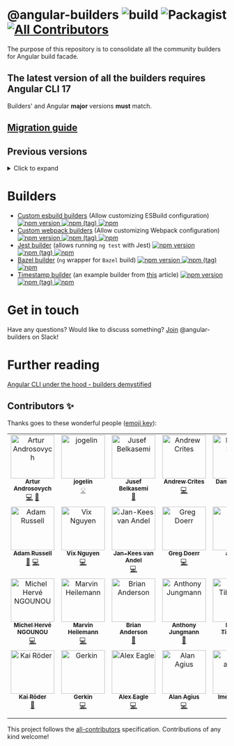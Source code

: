 # @angular-builders ![build](https://github.com/just-jeb/angular-builders/workflows/ci/badge.svg) ![Packagist](https://img.shields.io/packagist/l/doctrine/orm.svg) [![All Contributors](https://img.shields.io/badge/all_contributors-8-orange.svg?style=flat-square)](#contributors)

The purpose of this repository is to consolidate all the community builders for Angular build facade.

## The latest version of all the builders requires Angular CLI 17

Builders' and Angular **major** versions **must** match.

## [Migration guide](./MIGRATION.MD)

## Previous versions

<details>
  <summary>Click to expand</summary>

- [Version 16](https://github.com/just-jeb/angular-builders/tree/16.x.x)
- [Version 15](https://github.com/just-jeb/angular-builders/tree/15.x.x)
- [Version 14](https://github.com/just-jeb/angular-builders/tree/14.x.x)
- [Version 13](https://github.com/just-jeb/angular-builders/tree/13.x.x)
- [Version 12](https://github.com/just-jeb/angular-builders/tree/12.x.x)
- [Version 11](https://github.com/just-jeb/angular-builders/tree/11.x.x)
- [Version 10](https://github.com/just-jeb/angular-builders/tree/10.x.x)
- [Version 9](https://github.com/just-jeb/angular-builders/tree/9.x.x)
- [Version 8](https://github.com/just-jeb/angular-builders/tree/8.x.x)
- [Version 7](https://github.com/just-jeb/angular-builders/tree/7.x.x)

</details>

# Builders

- [Custom esbuild builders](./packages/custom-esbuild) (Allow customizing ESBuild configuration) [![npm version](https://img.shields.io/npm/v/@angular-builders/custom-esbuild.svg) ![npm (tag)](https://img.shields.io/npm/v/@angular-builders/custom-esbuild/next.svg) ![npm](https://img.shields.io/npm/dm/@angular-builders/custom-esbuild.svg)](https://www.npmjs.com/package/@angular-builders/custom-esbuild)
- [Custom webpack builders](./packages/custom-webpack) (Allow customizing Webpack configuration) [![npm version](https://img.shields.io/npm/v/@angular-builders/custom-webpack.svg) ![npm (tag)](https://img.shields.io/npm/v/@angular-builders/custom-webpack/next.svg) ![npm](https://img.shields.io/npm/dm/@angular-builders/custom-webpack.svg)](https://www.npmjs.com/package/@angular-builders/custom-webpack)
- [Jest builder](./packages/jest) (allows running `ng test` with Jest) [![npm version](https://img.shields.io/npm/v/@angular-builders/jest.svg) ![npm (tag)](https://img.shields.io/npm/v/@angular-builders/jest/next.svg) ![npm](https://img.shields.io/npm/dm/@angular-builders/jest.svg)](https://www.npmjs.com/package/@angular-builders/jest)
- [Bazel builder](./packages/bazel) (`ng` wrapper for `Bazel` build) [![npm version](https://img.shields.io/npm/v/@angular-builders/bazel.svg) ![npm (tag)](https://img.shields.io/npm/v/@angular-builders/bazel/next.svg) ![npm](https://img.shields.io/npm/dm/@angular-builders/bazel.svg)](https://www.npmjs.com/package/@angular-builders/bazek)
- [Timestamp builder](./packages/timestamp) (an example builder from [this](https://medium.com/@justjeb/angular-cli-6-under-the-hood-builders-demystified-f0690ebcf01) article) [![npm version](https://img.shields.io/npm/v/@angular-builders/timestamp.svg) ![npm (tag)](https://img.shields.io/npm/v/@angular-builders/timestamp/next.svg) ![npm](https://img.shields.io/npm/dm/@angular-builders/timestamp.svg)](https://www.npmjs.com/package/@angular-builders/timestamp)

# Get in touch

Have any questions? Would like to discuss something?
[Join](https://join.slack.com/t/angular-builders/shared_invite/enQtODM2MjU5MTYyMDk2LTcxODQ3NTExNDZkM2U0NWQ2NmVmZTAwZWNmOThhYjg4ZDlmMGFlNDZmYWQxYzU5ODIzYjdmZGFmNmUxNDBlY2E) @angular-builders on Slack!

# Further reading

[Angular CLI under the hood - builders demystified](https://www.justjeb.com/post/angular-cli-under-the-hood-builders-demystified)

## Contributors ✨

Thanks goes to these wonderful people ([emoji key](https://allcontributors.org/docs/en/emoji-key)):

<!-- ALL-CONTRIBUTORS-LIST:START - Do not remove or modify this section -->
<!-- prettier-ignore-start -->
<!-- markdownlint-disable -->
<table>
  <tbody>
    <tr>
      <td align="center" valign="top" width="14.28%"><a href="https://medium.com/@overthesanity"><img src="https://avatars1.githubusercontent.com/u/7337691?v=4?s=100" width="100px;" alt="Artur Androsovych"/><br /><sub><b>Artur Androsovych</b></sub></a><br /><a href="https://github.com/just-jeb/angular-builders/commits?author=arturovt" title="Code">💻</a> <a href="#question-arturovt" title="Answering Questions">💬</a></td>
      <td align="center" valign="top" width="14.28%"><a href="https://github.com/jogelin"><img src="https://avatars2.githubusercontent.com/u/954509?v=4?s=100" width="100px;" alt="jogelin"/><br /><sub><b>jogelin</b></sub></a><br /><a href="#example-jogelin" title="Examples">💡</a></td>
      <td align="center" valign="top" width="14.28%"><a href="https://github.com/jusefb"><img src="https://avatars2.githubusercontent.com/u/3741868?v=4?s=100" width="100px;" alt="Jusef Belkasemi"/><br /><sub><b>Jusef Belkasemi</b></sub></a><br /><a href="https://github.com/just-jeb/angular-builders/commits?author=jusefb" title="Documentation">📖</a></td>
      <td align="center" valign="top" width="14.28%"><a href="https://medium.com/@ExplosionPills/"><img src="https://avatars0.githubusercontent.com/u/1308273?v=4?s=100" width="100px;" alt="Andrew Crites"/><br /><sub><b>Andrew Crites</b></sub></a><br /><a href="https://github.com/just-jeb/angular-builders/commits?author=ajcrites" title="Code">💻</a></td>
      <td align="center" valign="top" width="14.28%"><a href="https://www.strangeplanet.fr"><img src="https://avatars3.githubusercontent.com/u/41597?v=4?s=100" width="100px;" alt="Damien Sorel"/><br /><sub><b>Damien Sorel</b></sub></a><br /><a href="https://github.com/just-jeb/angular-builders/commits?author=mistic100" title="Code">💻</a></td>
      <td align="center" valign="top" width="14.28%"><a href="https://wesleygrimes.com"><img src="https://avatars0.githubusercontent.com/u/324308?v=4?s=100" width="100px;" alt="Wes Grimes"/><br /><sub><b>Wes Grimes</b></sub></a><br /><a href="https://github.com/just-jeb/angular-builders/commits?author=wesleygrimes" title="Code">💻</a></td>
      <td align="center" valign="top" width="14.28%"><a href="https://github.com/michaeljota"><img src="https://avatars0.githubusercontent.com/u/10507776?v=4?s=100" width="100px;" alt="Michael De Abreu"/><br /><sub><b>Michael De Abreu</b></sub></a><br /><a href="https://github.com/just-jeb/angular-builders/commits?author=michaeljota" title="Code">💻</a></td>
    </tr>
    <tr>
      <td align="center" valign="top" width="14.28%"><a href="https://github.com/a1russell"><img src="https://avatars0.githubusercontent.com/u/241628?v=4?s=100" width="100px;" alt="Adam Russell"/><br /><sub><b>Adam Russell</b></sub></a><br /><a href="https://github.com/just-jeb/angular-builders/issues?q=author%3Aa1russell" title="Bug reports">🐛</a> <a href="https://github.com/just-jeb/angular-builders/commits?author=a1russell" title="Code">💻</a></td>
      <td align="center" valign="top" width="14.28%"><a href="https://www.facebook.com/onfocus.vi"><img src="https://avatars0.githubusercontent.com/u/19356181?v=4?s=100" width="100px;" alt="Vix Nguyen"/><br /><sub><b>Vix Nguyen</b></sub></a><br /><a href="https://github.com/just-jeb/angular-builders/commits?author=vixnguyen" title="Code">💻</a></td>
      <td align="center" valign="top" width="14.28%"><a href="https://github.com/jankeesvanandel"><img src="https://avatars1.githubusercontent.com/u/272120?v=4?s=100" width="100px;" alt="Jan-Kees van Andel"/><br /><sub><b>Jan-Kees van Andel</b></sub></a><br /><a href="https://github.com/just-jeb/angular-builders/commits?author=jankeesvanandel" title="Code">💻</a></td>
      <td align="center" valign="top" width="14.28%"><a href="https://github.com/gdoerr"><img src="https://avatars2.githubusercontent.com/u/6474127?v=4?s=100" width="100px;" alt="Greg Doerr"/><br /><sub><b>Greg Doerr</b></sub></a><br /><a href="https://github.com/just-jeb/angular-builders/commits?author=gdoerr" title="Code">💻</a></td>
      <td align="center" valign="top" width="14.28%"><a href="https://github.com/arluko"><img src="https://avatars0.githubusercontent.com/u/70697565?v=4?s=100" width="100px;" alt="arluko"/><br /><sub><b>arluko</b></sub></a><br /><a href="https://github.com/just-jeb/angular-builders/commits?author=arluko" title="Code">💻</a></td>
      <td align="center" valign="top" width="14.28%"><a href="https://github.com/zauni"><img src="https://avatars0.githubusercontent.com/u/663845?v=4?s=100" width="100px;" alt="Matthias Zaunseder"/><br /><sub><b>Matthias Zaunseder</b></sub></a><br /><a href="https://github.com/just-jeb/angular-builders/commits?author=zauni" title="Code">💻</a></td>
      <td align="center" valign="top" width="14.28%"><a href="https://github.com/sonallux"><img src="https://avatars3.githubusercontent.com/u/13821543?v=4?s=100" width="100px;" alt="Jonas"/><br /><sub><b>Jonas</b></sub></a><br /><a href="https://github.com/just-jeb/angular-builders/commits?author=sonallux" title="Code">💻</a></td>
    </tr>
    <tr>
      <td align="center" valign="top" width="14.28%"><a href="https://github.com/michelherv"><img src="https://avatars1.githubusercontent.com/u/12019057?v=4?s=100" width="100px;" alt="Michel Hervé NGOUNOU"/><br /><sub><b>Michel Hervé NGOUNOU</b></sub></a><br /><a href="https://github.com/just-jeb/angular-builders/commits?author=michelherv" title="Code">💻</a></td>
      <td align="center" valign="top" width="14.28%"><a href="https://marvin.digital/"><img src="https://avatars3.githubusercontent.com/u/11534760?v=4?s=100" width="100px;" alt="Marvin Heilemann"/><br /><sub><b>Marvin Heilemann</b></sub></a><br /><a href="https://github.com/just-jeb/angular-builders/commits?author=muuvmuuv" title="Code">💻</a></td>
      <td align="center" valign="top" width="14.28%"><a href="https://github.com/briananderson1222"><img src="https://avatars2.githubusercontent.com/u/4603907?v=4?s=100" width="100px;" alt="Brian Anderson"/><br /><sub><b>Brian Anderson</b></sub></a><br /><a href="#question-briananderson1222" title="Answering Questions">💬</a></td>
      <td align="center" valign="top" width="14.28%"><a href="https://github.com/AnthonyJungmann"><img src="https://avatars.githubusercontent.com/u/8911909?v=4?s=100" width="100px;" alt="Anthony Jungmann"/><br /><sub><b>Anthony Jungmann</b></sub></a><br /><a href="https://github.com/just-jeb/angular-builders/commits?author=AnthonyJungmann" title="Documentation">📖</a></td>
      <td align="center" valign="top" width="14.28%"><a href="http://matheo.co"><img src="https://avatars.githubusercontent.com/u/260185?v=4?s=100" width="100px;" alt="Mateo Tibaquirá"/><br /><sub><b>Mateo Tibaquirá</b></sub></a><br /><a href="https://github.com/just-jeb/angular-builders/commits?author=matheo" title="Code">💻</a></td>
      <td align="center" valign="top" width="14.28%"><a href="https://juri.dev"><img src="https://avatars.githubusercontent.com/u/542458?v=4?s=100" width="100px;" alt="Juri Strumpflohner"/><br /><sub><b>Juri Strumpflohner</b></sub></a><br /><a href="https://github.com/just-jeb/angular-builders/commits?author=juristr" title="Code">💻</a></td>
      <td align="center" valign="top" width="14.28%"><a href="https://www.git-pull.com"><img src="https://avatars.githubusercontent.com/u/26336?v=4?s=100" width="100px;" alt="Tony Narlock"/><br /><sub><b>Tony Narlock</b></sub></a><br /><a href="https://github.com/just-jeb/angular-builders/commits?author=tony" title="Documentation">📖</a></td>
    </tr>
    <tr>
      <td align="center" valign="top" width="14.28%"><a href="https://github.com/kroeder"><img src="https://avatars.githubusercontent.com/u/5478899?v=4?s=100" width="100px;" alt="Kai Röder"/><br /><sub><b>Kai Röder</b></sub></a><br /><a href="https://github.com/just-jeb/angular-builders/commits?author=kroeder" title="Documentation">📖</a></td>
      <td align="center" valign="top" width="14.28%"><a href="https://www.gerkindevelopment.net"><img src="https://avatars.githubusercontent.com/u/8212504?v=4?s=100" width="100px;" alt="Gerkin"/><br /><sub><b>Gerkin</b></sub></a><br /><a href="https://github.com/just-jeb/angular-builders/commits?author=GerkinDev" title="Code">💻</a></td>
      <td align="center" valign="top" width="14.28%"><a href="http://alexeagle.github.io"><img src="https://avatars.githubusercontent.com/u/47395?v=4?s=100" width="100px;" alt="Alex Eagle"/><br /><sub><b>Alex Eagle</b></sub></a><br /><a href="https://github.com/just-jeb/angular-builders/commits?author=alexeagle" title="Code">💻</a></td>
      <td align="center" valign="top" width="14.28%"><a href="https://github.com/alan-agius4"><img src="https://avatars.githubusercontent.com/u/17563226?v=4?s=100" width="100px;" alt="Alan Agius"/><br /><sub><b>Alan Agius</b></sub></a><br /><a href="https://github.com/just-jeb/angular-builders/commits?author=alan-agius4" title="Code">💻</a></td>
      <td align="center" valign="top" width="14.28%"><a href="https://github.com/lme-agicap"><img src="https://avatars.githubusercontent.com/u/116797118?v=4?s=100" width="100px;" alt="lme-agicap"/><br /><sub><b>lme-agicap</b></sub></a><br /><a href="https://github.com/just-jeb/angular-builders/commits?author=lme-agicap" title="Code">💻</a></td>
      <td align="center" valign="top" width="14.28%"><a href="https://github.com/flavianh"><img src="https://avatars.githubusercontent.com/u/5397842?v=4?s=100" width="100px;" alt="Flavian Hautbois"/><br /><sub><b>Flavian Hautbois</b></sub></a><br /><a href="https://github.com/just-jeb/angular-builders/commits?author=flavianh" title="Documentation">📖</a></td>
      <td align="center" valign="top" width="14.28%"><a href="https://github.com/phuctv95"><img src="https://avatars.githubusercontent.com/u/20752858?v=4?s=100" width="100px;" alt="Phuc"/><br /><sub><b>Phuc</b></sub></a><br /><a href="https://github.com/just-jeb/angular-builders/commits?author=phuctv95" title="Documentation">📖</a></td>
    </tr>
  </tbody>
</table>

<!-- markdownlint-restore -->
<!-- prettier-ignore-end -->

<!-- ALL-CONTRIBUTORS-LIST:END -->

This project follows the [all-contributors](https://github.com/all-contributors/all-contributors) specification. Contributions of any kind welcome!
